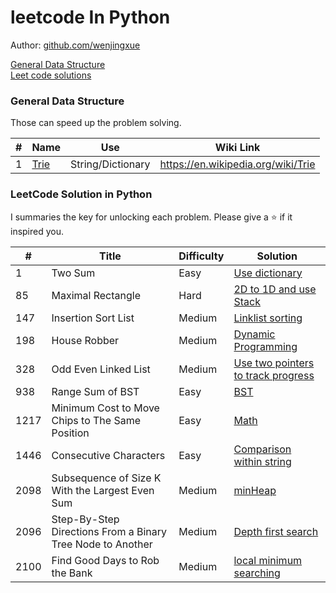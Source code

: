 # leetcode In Python

Author: [github.com/wenjingxue](https://github.com/wenjingxue)

[General Data Structure](#general-data-structure)  
[Leet code solutions](#leetcode-solution-in-python)

### General Data Structure
Those can speed up the problem solving.

\# | Name | Use | Wiki Link
---|---|---|---
1 | [Trie]() | String/Dictionary | https://en.wikipedia.org/wiki/Trie


### LeetCode Solution in Python

I summaries the key for unlocking each problem. Please give a :star: if it inspired you.

\# | Title | Difficulty | Solution
---|---|---|---
1 | Two Sum | Easy | [Use dictionary](https://github.com/WenjingXue/leetcodeInPython/blob/main/leetcode/two_sum.py)
85 | Maximal Rectangle | Hard | [2D to 1D and use Stack](https://github.com/WenjingXue/leetcodeInPython/blob/main/leetcode/maximal_rectangle.py)
147 | Insertion Sort List | Medium | [Linklist sorting](https://github.com/WenjingXue/leetcodeInPython/blob/main/leetcode/Insertion_sort_list.py)
198 | House Robber | Medium | [Dynamic Programming](https://github.com/WenjingXue/leetcodeInPython/blob/main/leetcode/house_robber.py)
328 | Odd Even Linked List | Medium | [Use two pointers to track progress](https://github.com/WenjingXue/leetcodeInPython/blob/main/leetcode/odd_even.py)
938 | Range Sum of BST | Easy| [BST](https://github.com/WenjingXue/leetcodeInPython/commit/41ada531380db873d1cb0332ab66f39be03c2b89)
1217 | Minimum Cost to Move Chips to The Same Position | Easy | [Math](https://github.com/WenjingXue/leetcodeInPython/blob/main/leetcode/move_chips.py)
1446 | Consecutive Characters | Easy| [Comparison within string](leetcode/Consecutive_Characters.py)
2098 | Subsequence of Size K With the Largest Even Sum | Medium | [minHeap](https://github.com/WenjingXue/leetcodeInPython/blob/main/leetcode/Subsequence_of_Size_K_With_the_Largest_Even_Sum.py)
2096 | Step-By-Step Directions From a Binary Tree Node to Another | Medium | [Depth first search]( https://github.com/WenjingXue/leetcodeInPython/blob/main/leetcode/Step_by_step_directions_from_a_binary_tree_node_to_another.py )
2100 | Find Good Days to Rob the Bank | Medium | [local minimum searching](https://github.com/WenjingXue/leetcodeInPython/blob/main/leetcode/Find_good_days_to_rob_the_bank.py)
